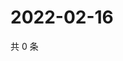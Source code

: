 # 2022-02-16

共 0 条

<!-- BEGIN WEIBO -->
<!-- 最后更新时间 Wed Feb 16 2022 06:14:13 GMT+0800 (China Standard Time) -->

<!-- END WEIBO -->
